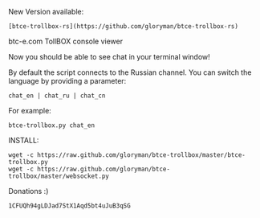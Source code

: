 

New Version available:

	[btce-trollbox-rs](https://github.com/gloryman/btce-trollbox-rs)
	

btc-e.com TollBOX console viewer

Now you should be able to see chat in your terminal window!

By default the script connects to the Russian channel.
You can switch the language by providing a parameter:

	chat_en | chat_ru | chat_cn


For example:

	btce-trollbox.py chat_en


INSTALL:
	
	wget -c https://raw.github.com/gloryman/btce-trollbox/master/btce-trollbox.py
	wget -c https://raw.github.com/gloryman/btce-trollbox/master/websocket.py


Donations :)

	1CFUQh94gLDJad7StX1Aqd5bt4uJuB3qSG

